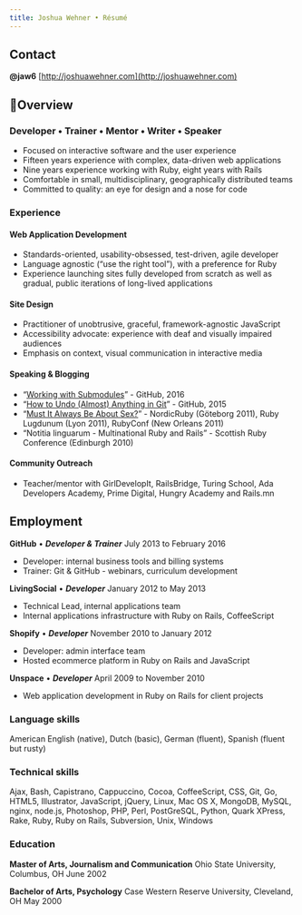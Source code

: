 ```yaml
---
title: Joshua Wehner • Résumé
---
```


## Contact
**@jaw6** [http://joshuawehner.com](http://joshuawehner.com)

## Overview

### Developer • Trainer • Mentor • Writer • Speaker
* Focused on interactive software and the user experience
* Fifteen years experience with complex, data-driven web applications
* Nine years experience working with Ruby, eight years with Rails
* Comfortable in small, multidisciplinary, geographically distributed teams
* Committed to quality: an eye for design and a nose for code

### Experience

#### Web Application Development

* Standards-oriented, usability-obsessed, test-driven, agile developer
* Language agnostic (“use the right tool”), with a preference for Ruby
* Experience launching sites fully developed from scratch as well as gradual, public iterations of long-lived applications

#### Site Design

* Practitioner of unobtrusive, graceful, framework-agnostic JavaScript
* Accessibility advocate: experience with deaf and visually impaired audiences
* Emphasis on context, visual communication in interactive media

#### Speaking & Blogging

* “[Working with Submodules](https://github.com/blog/2104-working-with-submodules)” - GitHub, 2016
* “[How to Undo (Almost) Anything in Git](https://github.com/blog/2019-how-to-undo-almost-anything-with-git)” - GitHub, 2015
* “[Must It Always Be About Sex?](https://www.youtube.com/watch?v=xZFJmSKisdA)” - NordicRuby (Göteborg 2011), Ruby Lugdunum (Lyon 2011), RubyConf (New Orleans 2011)
* “Notitia linguarum - Multinational Ruby and Rails” - Scottish Ruby Conference (Edinburgh 2010)

#### Community Outreach

* Teacher/mentor with GirlDevelopIt, RailsBridge, Turing School, Ada Developers Academy, Prime Digital, Hungry Academy and Rails.mn

## Employment

**GitHub** • ***Developer & Trainer*** July 2013 to February 2016
* Developer: internal business tools and billing systems
* Trainer: Git & GitHub - webinars, curriculum development

**LivingSocial** • ***Developer*** January 2012 to May 2013
* Technical Lead, internal applications team
* Internal applications infrastructure with Ruby on Rails, CoffeeScript

**Shopify** • ***Developer*** November 2010 to January 2012
* Developer: admin interface team
* Hosted ecommerce platform in Ruby on Rails and JavaScript

**Unspace** • ***Developer*** April 2009 to November 2010
* Web application development in Ruby on Rails for client projects

### Language skills

American English (native), Dutch (basic), German (fluent), Spanish (fluent but rusty)

### Technical skills

Ajax, Bash,  Capistrano, Cappuccino, Cocoa, CoffeeScript, CSS, Git, Go, HTML5, Illustrator, JavaScript, jQuery, Linux, Mac OS X, MongoDB, MySQL, nginx, node.js, Photoshop, PHP, Perl, PostGreSQL, Python, Quark XPress, Rake, Ruby, Ruby on Rails, Subversion, Unix, Windows

### Education

**Master of Arts, Journalism and Communication**
Ohio State University, Columbus, OH
June 2002

**Bachelor of Arts, Psychology**
Case Western Reserve University, Cleveland, OH
May 2000
